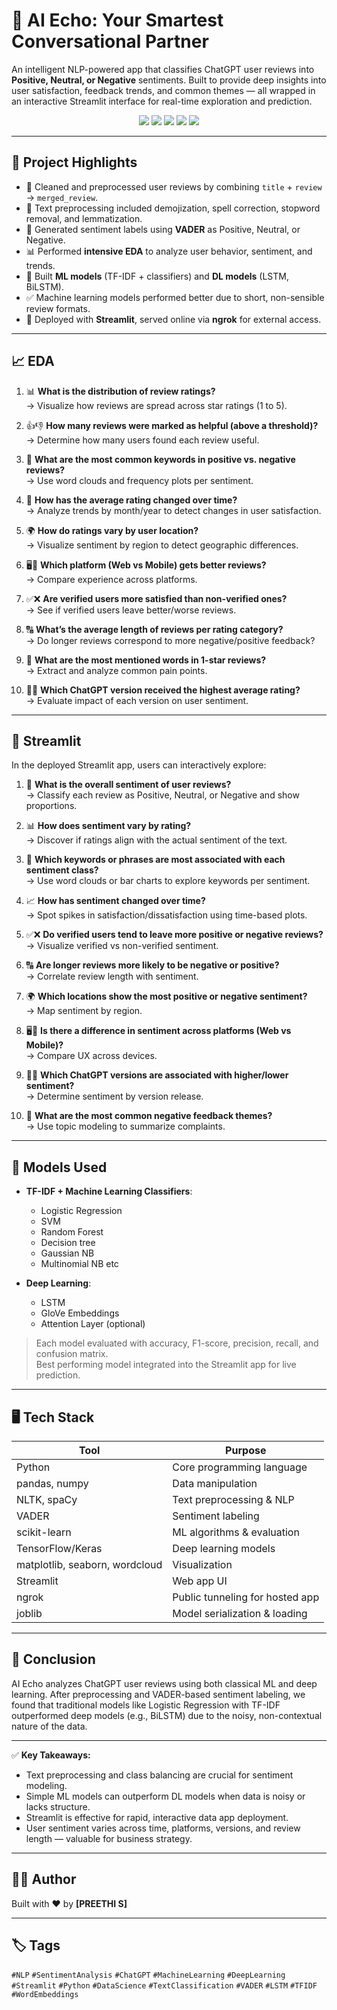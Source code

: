# 🤖 AI Echo: Your Smartest Conversational Partner

An intelligent NLP-powered app that classifies ChatGPT user reviews into **Positive, Neutral, or Negative** sentiments. Built to provide deep insights into user satisfaction, feedback trends, and common themes — all wrapped in an interactive Streamlit interface for real-time exploration and prediction.

<p align="center">
  <img src="https://img.shields.io/badge/Python-✓-blue" />
  <img src="https://img.shields.io/badge/NLP-✓-purple" />
  <img src="https://img.shields.io/badge/Streamlit-✓-red" />
  <img src="https://img.shields.io/badge/Machine_Learning-✓-brightgreen" />
  <img src="https://img.shields.io/badge/Deep_Learning-✓-brightgreen" />
</p>

---

## 📌 Project Highlights

- 🧹 Cleaned and preprocessed user reviews by combining `title` + `review` → `merged_review`.
- 🧼 Text preprocessing included demojization, spell correction, stopword removal, and lemmatization.
- 🧠 Generated sentiment labels using **VADER** as Positive, Neutral, or Negative.
- 📊 Performed **intensive EDA** to analyze user behavior, sentiment, and trends.
- 🤖 Built **ML models** (TF-IDF + classifiers) and **DL models** (LSTM, BiLSTM).
- ✅ Machine learning models performed better due to short, non-sensible review formats.
- 🚀 Deployed with **Streamlit**, served online via **ngrok** for external access.

---

## 📈 EDA

1. 📊 **What is the distribution of review ratings?**  
   → Visualize how reviews are spread across star ratings (1 to 5).

2. 👍👎 **How many reviews were marked as helpful (above a threshold)?**  
   → Determine how many users found each review useful.

3. 🧭 **What are the most common keywords in positive vs. negative reviews?**  
   → Use word clouds and frequency plots per sentiment.

4. 📆 **How has the average rating changed over time?**  
   → Analyze trends by month/year to detect changes in user satisfaction.

5. 🌍 **How do ratings vary by user location?**  
   → Visualize sentiment by region to detect geographic differences.

6. 🖥️📱 **Which platform (Web vs Mobile) gets better reviews?**  
   → Compare experience across platforms.

7. ✅❌ **Are verified users more satisfied than non-verified ones?**  
   → See if verified users leave better/worse reviews.

8. 🔠 **What’s the average length of reviews per rating category?**  
   → Do longer reviews correspond to more negative/positive feedback?

9. 💬 **What are the most mentioned words in 1-star reviews?**  
   → Extract and analyze common pain points.

10. 🧪📱 **Which ChatGPT version received the highest average rating?**  
    → Evaluate impact of each version on user sentiment.

---

## 💬 Streamlit

In the deployed Streamlit app, users can interactively explore:

1. 🤔 **What is the overall sentiment of user reviews?**  
   → Classify each review as Positive, Neutral, or Negative and show proportions.

2. 📊 **How does sentiment vary by rating?**  
   → Discover if ratings align with the actual sentiment of the text.

3. 🧠 **Which keywords or phrases are most associated with each sentiment class?**  
   → Use word clouds or bar charts to explore keywords per sentiment.

4. 📈 **How has sentiment changed over time?**  
   → Spot spikes in satisfaction/dissatisfaction using time-based plots.

5. ✅❌ **Do verified users tend to leave more positive or negative reviews?**  
   → Visualize verified vs non-verified sentiment.

6. 🔠 **Are longer reviews more likely to be negative or positive?**  
   → Correlate review length with sentiment.

7. 🌍 **Which locations show the most positive or negative sentiment?**  
   → Map sentiment by region.

8. 🖥️📱 **Is there a difference in sentiment across platforms (Web vs Mobile)?**  
   → Compare UX across devices.

9. 🧪📱 **Which ChatGPT versions are associated with higher/lower sentiment?**  
   → Determine sentiment by version release.

10. 🚫 **What are the most common negative feedback themes?**  
    → Use topic modeling to summarize complaints.

---

## 🧠 Models Used

- **TF-IDF + Machine Learning Classifiers**:
  - Logistic Regression
  - SVM
  - Random Forest
  - Decision tree
  - Gaussian NB
  - Multinomial NB etc

- **Deep Learning**:
  - LSTM
  - GloVe Embeddings
  - Attention Layer (optional)
    
> Each model evaluated with accuracy, F1-score, precision, recall, and confusion matrix.  
> Best performing model integrated into the Streamlit app for live prediction.

---

## 🖥️ Tech Stack

| Tool             | Purpose                             |
|------------------|-----------------------------------|
| Python           | Core programming language          |
| pandas, numpy    | Data manipulation                  |
| NLTK, spaCy      | Text preprocessing & NLP           |
| VADER            | Sentiment labeling                 |
| scikit-learn     | ML algorithms & evaluation          |
| TensorFlow/Keras | Deep learning models                |
| matplotlib, seaborn, wordcloud | Visualization            |
| Streamlit        | Web app UI                        |
| ngrok            | Public tunneling for hosted app    |
| joblib           | Model serialization & loading     |

---
## 🧾 Conclusion

AI Echo analyzes ChatGPT user reviews using both classical ML and deep learning. After preprocessing and VADER-based sentiment labeling, we found that traditional models like Logistic Regression with TF-IDF outperformed deep models (e.g., BiLSTM) due to the noisy, non-contextual nature of the data.

---

✅ **Key Takeaways:**
- Text preprocessing and class balancing are crucial for sentiment modeling.
- Simple ML models can outperform DL models when data is noisy or lacks structure.
- Streamlit is effective for rapid, interactive data app deployment.
- User sentiment varies across time, platforms, versions, and review length — valuable for business strategy.

---

## 🧑‍💻 Author

Built with ❤️ by **[PREETHI S]**

---

## 🏷️ Tags

`#NLP` `#SentimentAnalysis` `#ChatGPT` `#MachineLearning` `#DeepLearning` `#Streamlit` `#Python` `#DataScience` `#TextClassification` `#VADER` `#LSTM` `#TFIDF` `#WordEmbeddings`
